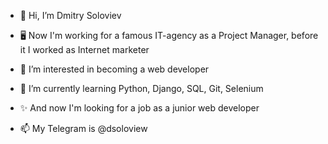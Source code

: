 - 👋 Hi, I’m Dmitry Soloviev
- 🖥 Now I'm working for a famous IT-agency as a Project Manager, before it I worked as Internet marketer
- 👀 I’m interested in becoming a web developer
- 🌱 I’m currently learning Python, Django, SQL, Git, Selenium
- ✨ And now I'm looking for a job as a junior web developer

- 📫 My Telegram is @dsoloview
